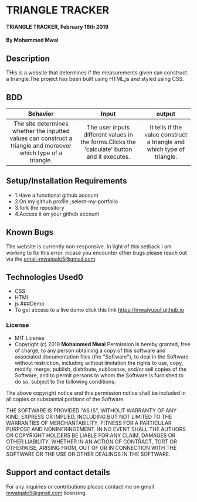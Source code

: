 
# TRIANGLE TRACKER
#### TRIANGLE TRACKER, February 16th 2019
#### By **Mohammed Mwai**
## Description
THis is a website that determines if the measurements given can construct a triangle.The project has been built using HTML,js and styled using CSS.
## BDD
| Behavior       | Input     | output|
| :-------------: | :-------------: | :-------------: |
| The site determines whether the inputted values can construct a triangle and moreover which type of a triangle.   | The user inputs different values in the forms.Clicks the 'calculate' button and it executes.  | It tells if the value construct a triangle and which type of triangle. |
## Setup/Installation Requirements
* 1.Have a functional github account
* 2.On my github profile ,select-my-portfolio
* 3.fork the repository
* 4.Access it on your github account
## Known Bugs
The website is currently non-responsive. In light of this setback I am working to  fix this error.
incase you encounter other bugs please reach out via the email-mwaigalo5@gmail.com.
## Technologies Used0
* CSS
* HTML
* js
###Demo
 * To get access to a live demo click this link  https://mwaiyusuf.github.io

### License
* MIT License
* Copyright (c) 2019 **Mohammed Mwai**
Permission is hereby granted, free of charge, to any person obtaining a copy of this software and associated documentation files (the "Software"), to deal in the Software without restriction, including without limitation the rights to use, copy, modify, merge, publish, distribute, sublicense, and/or sell copies of the Software, and to permit persons to whom the Software is furnished to do so, subject to the following conditions:

The above copyright notice and this permission notice shall be included in all copies or substantial portions of the Software.

THE SOFTWARE IS PROVIDED "AS IS", WITHOUT WARRANTY OF ANY KIND, EXPRESS OR IMPLIED, INCLUDING BUT NOT LIMITED TO THE WARRANTIES OF MERCHANTABILITY, FITNESS FOR A PARTICULAR PURPOSE AND NONINFRINGEMENT. IN NO EVENT SHALL THE AUTHORS OR COPYRIGHT HOLDERS BE LIABLE FOR ANY CLAIM, DAMAGES OR OTHER LIABILITY, WHETHER IN AN ACTION OF CONTRACT, TORT OR OTHERWISE, ARISING FROM, OUT OF OR IN CONNECTION WITH THE SOFTWARE OR THE USE OR OTHER DEALINGS IN THE SOFTWARE.
## Support and contact details
For any inquiries or contributions please contact me on gmail mwaigalo5@gmail.com
 licensing.
